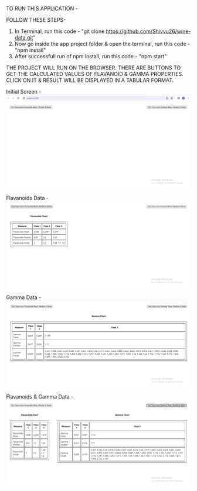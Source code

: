 TO RUN THIS APPLICATION -

FOLLOW THESE STEPS-
1. In Terminal, run this code - "git clone https://github.com/Shivvu26/wine-data.git"
2. Now go inside the app project folder & open the terminal, run this code - "npm install"
3. After successfull run of npm install, run this code - "npm start"

THE PROJECT WILL RUN ON THE BROWSER.
THERE ARE BUTTONS TO GET THE CALCULATED VALUES OF FLAVANOID & GAMMA PROPERTIES. CLICK ON IT & RESULT WILL BE DISPLAYED IN A TABULAR FORMAT.


Initial Screen -
![Alt text](image.png)

Flavanoids Data -
![Alt text](image-1.png)

Gamma Data -
![Alt text](image-2.png)

Flavanoids & Gamma Data -
![Alt text](image-3.png)